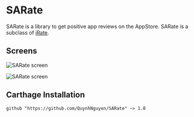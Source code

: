 # SARate

SARate is a library to get positive app reviews on the AppStore.  SARate is a subclass of  [iRate](https://github.com/nicklockwood/iRate).

## Screens
![SARate screen](http://solovjev.com/libs/SARate/SARate1.png "SARate screen")

![SARate screen](http://solovjev.com/libs/SARate/SARate2.png "SARate screen")

## Carthage Installation

`github "https://github.com/QuynhNguyen/SARate" ~> 1.0`
